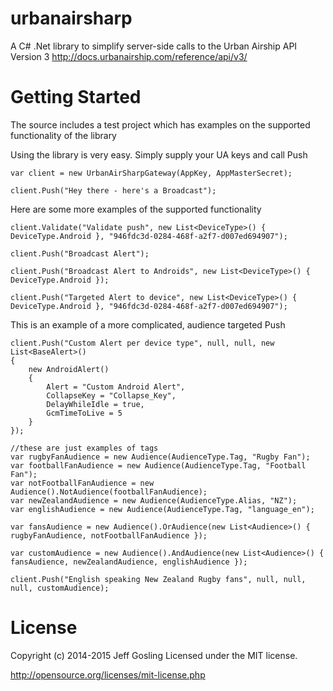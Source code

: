 urbanairsharp
=============

A C# .Net library to simplify server-side calls to the Urban Airship API Version 3
http://docs.urbanairship.com/reference/api/v3/

# Getting Started

The source includes a test project which has examples on the supported functionality of the library

Using the library is very easy. Simply supply your UA keys and call Push

    var client = new UrbanAirSharpGateway(AppKey, AppMasterSecret);

	client.Push("Hey there - here's a Broadcast");

Here are some more examples of the supported functionality

    client.Validate("Validate push", new List<DeviceType>() { DeviceType.Android }, "946fdc3d-0284-468f-a2f7-d007ed694907"); 

	client.Push("Broadcast Alert");

	client.Push("Broadcast Alert to Androids", new List<DeviceType>() { DeviceType.Android });

	client.Push("Targeted Alert to device", new List<DeviceType>() { DeviceType.Android }, "946fdc3d-0284-468f-a2f7-d007ed694907");

This is an example of a more complicated, audience targeted Push
	
	client.Push("Custom Alert per device type", null, null, new List<BaseAlert>()
	{
		new AndroidAlert()
		{
			Alert = "Custom Android Alert",
			CollapseKey = "Collapse_Key",
			DelayWhileIdle = true,
			GcmTimeToLive = 5
		}
	});

	//these are just examples of tags
	var rugbyFanAudience = new Audience(AudienceType.Tag, "Rugby Fan");
	var footballFanAudience = new Audience(AudienceType.Tag, "Football Fan");
	var notFootballFanAudience = new Audience().NotAudience(footballFanAudience);
	var newZealandAudience = new Audience(AudienceType.Alias, "NZ");
	var englishAudience = new Audience(AudienceType.Tag, "language_en");

	var fansAudience = new Audience().OrAudience(new List<Audience>() { rugbyFanAudience, notFootballFanAudience });

	var customAudience = new Audience().AndAudience(new List<Audience>() { fansAudience, newZealandAudience, englishAudience });

	client.Push("English speaking New Zealand Rugby fans", null, null, null, customAudience);

# License
Copyright (c) 2014-2015 Jeff Gosling Licensed under the MIT license.

http://opensource.org/licenses/mit-license.php
